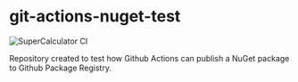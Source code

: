 # git-actions-nuget-test

![SuperCalculator CI](https://github.com/rodrigolira/git-actions-nuget-test/workflows/SuperCalculator%20CI/badge.svg?branch=master)

Repository created to test how Github Actions can publish a NuGet package to Github Package Registry.

